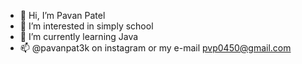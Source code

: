 - 👋 Hi, I’m Pavan Patel
- 👀 I’m interested in simply school 
- 🌱 I’m currently learning Java 
- 📫 @pavanpat3k on instagram or my e-mail pvp0450@gmail.com 
